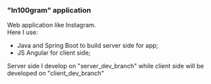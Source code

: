 ### "In100gram" application
Web application like Instagram.<br>
Here I use:
* Java and Spring Boot to build server side for app;
* JS Angular for client side;

Server side I develop on "server_dev_branch" while client side will be developed on "client_dev_branch"